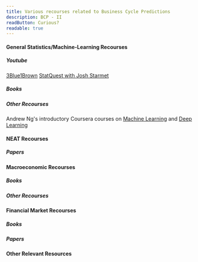 ```yaml
---
title: Various recourses related to Business Cycle Predictions
description: BCP - II
readButton: Curious?
readable: true
---
```


#### General Statistics/Machine-Learning Recourses
##### Youtube
[3Blue1Brown](https://www.youtube.com/@3blue1brown)
[StatQuest with Josh Starmet](https://www.youtube.com/@statquest)

##### Books



##### Other Recourses
Andrew Ng's introductory Coursera courses on [Machine Learning](https://www.coursera.org/specializations/machine-learning-introduction?) and [Deep Learning](https://www.coursera.org/specializations/deep-learning)



#### NEAT Recourses

##### Papers


#### Macroeconomic Recourses

##### Books


##### Other Recourses


#### Financial Market Recourses 

##### Books



##### Papers






#### Other Relevant Resources